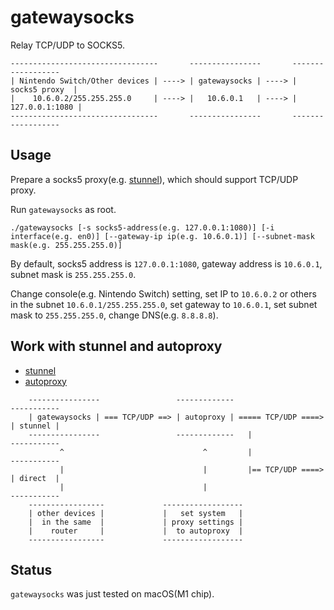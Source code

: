 gatewaysocks
============

Relay TCP/UDP to SOCKS5.

    ---------------------------------       ----------------       ------------------
    | Nintendo Switch/Other devices | ----> | gatewaysocks | ----> |  socks5 proxy  |
    |    10.6.0.2/255.255.255.0     | ----> |   10.6.0.1   | ----> | 127.0.0.1:1080 |
    ---------------------------------       ----------------       ------------------

Usage
-----

Prepare a socks5 proxy(e.g. [stunnel](https://github.com/airtrack/stunnel)), which should support TCP/UDP proxy.

Run `gatewaysocks` as root.

    ./gatewaysocks [-s socks5-address(e.g. 127.0.0.1:1080)] [-i interface(e.g. en0)] [--gateway-ip ip(e.g. 10.6.0.1)] [--subnet-mask mask(e.g. 255.255.255.0)]

By default, socks5 address is `127.0.0.1:1080`, gateway address is `10.6.0.1`, subnet mask is `255.255.255.0`.

Change console(e.g. Nintendo Switch) setting, set IP to `10.6.0.2` or others in the subnet `10.6.0.1/255.255.255.0`, set gateway to `10.6.0.1`, set subnet mask to `255.255.255.0`, change DNS(e.g. `8.8.8.8`).

Work with stunnel and autoproxy
----------------------------------

* [stunnel](https://github.com/airtrack/stunnel)
* [autoproxy](https://github.com/airtrack/autoproxy)

```
    ----------------                 -------------                     -----------
    | gatewaysocks | === TCP/UDP ==> | autoproxy | ===== TCP/UDP ====> | stunnel |
    ----------------                 -------------   |                 -----------
           ^                               ^         |                 -----------
           |                               |         |== TCP/UDP ====> | direct  |
           |                               |                           -----------
    -----------------             ------------------
    | other devices |             |   set system   |
    |  in the same  |             | proxy settings |
    |    router     |             |  to autoproxy  |
    -----------------             ------------------
```

Status
------
`gatewaysocks` was just tested on macOS(M1 chip).
